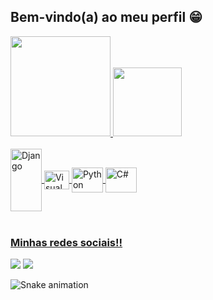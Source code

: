 ## Bem-vindo(a) ao meu perfil 😁

 <div style= "display: flex">
   <a href="https://github.com/Gustavo1910">
   <img height="160em" src="https://github-readme-stats.vercel.app/api?username=Gustavo191&show_icons=true&theme=tokyonight&include_all_commits=true&count_private=true"/>
   <img height="110em" src="https://github-readme-stats.vercel.app/api/top-langs/?username=Gustavo191&layout=compact&langs_count=6&theme=tokyonight"/>

</div>
<div style="display: inline_block" gap: 60px ><br>
  <img align="center" alt="Django" height="100" width="50"src="https://cdn.jsdelivr.net/gh/devicons/devicon/icons/django/django-plain-wordmark.svg" />
  <img align="center" alt="Visual" height="30" width="40"src="https://cdn.jsdelivr.net/gh/devicons/devicon/icons/vscode/vscode-original.svg" /> 
  <img align="center" alt="Python" height="40" width="50"src="https://cdn.jsdelivr.net/gh/devicons/devicon/icons/python/python-original-wordmark.svg" />
  <img align="center" alt="C#" height="40" width="50"src="https://cdn.jsdelivr.net/gh/devicons/devicon/icons/csharp/csharp-original.svg" />
          
</div>
 
 <br>
 
  ### Minhas redes sociais!!
 
<div> 
  <a href="https://instagram.com/_oliveira.exe" target="_blank"><img src="https://img.shields.io/badge/-Instagram-%23E4405F?style=for-the-badge&logo=instagram&logoColor=white" target="_blank"></a>
  <a href = "mailto:wolftenis271108@gmail.com"><img src="https://img.shields.io/badge/-Gmail-%23333?style=for-the-badge&logo=gmail&logoColor=white" target="_blank"></a>
 
  ![Snake animation](https://github.com/Gustavo1910/Gustavo1910/blob/output/github-contribution-grid-snake.svg)

</div>

